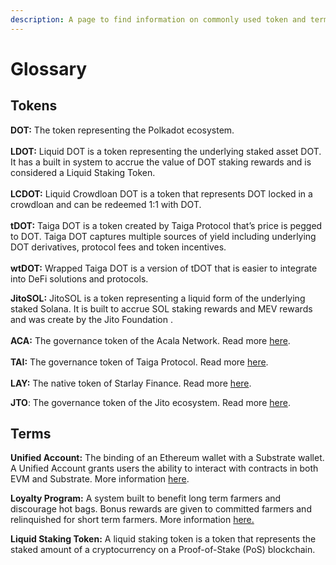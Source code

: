 ```yaml
---
description: A page to find information on commonly used token and terms on Euphrates.
---
```


# Glossary

## Tokens

**DOT:** The token representing the Polkadot ecosystem.\
\
**LDOT:** Liquid DOT is a token representing the underlying staked asset DOT. It has a built in system to accrue the value of DOT staking rewards and is considered a Liquid Staking Token.\
\
**LCDOT:** Liquid Crowdloan DOT is a token that represents DOT locked in a crowdloan and can be redeemed 1:1 with DOT.\
\
**tDOT:** Taiga DOT is a token created by Taiga Protocol that’s price is pegged to DOT. Taiga DOT captures multiple sources of yield including underlying DOT derivatives, protocol fees and token incentives.\
\
**wtDOT:** Wrapped Taiga DOT is a version of tDOT that is easier to integrate into DeFi solutions and protocols.

**JitoSOL:** JitoSOL is a token representing a liquid form of the underlying staked Solana. It is built to accrue SOL staking rewards and MEV rewards and was create by the Jito Foundation . \
\
**ACA:** The governance token of the Acala Network. Read more [here](https://wiki.acala.network/acala-exodus-upgrade/aca).\
\
**TAI:** The governance token of Taiga Protocol. Read more [here](https://docs.taigaprotocol.io/overview/tai-token).\
\
**LAY:** The native token of Starlay Finance. Read more [here](https://docs.starlay.finance/tokenomics/lay).

**JTO**: The governance token of the Jito ecosystem. Read more [here](https://www.jito.network/jto/).

## Terms

**Unified Account:** The binding of an Ethereum wallet with a Substrate wallet. A Unified Account grants users the ability to interact with contracts in both EVM and Substrate. More information [here](unified-account.md).

**Loyalty Program:** A system built to benefit long term farmers and discourage hot bags. Bonus rewards are given to committed farmers and relinquished for short term farmers. More information [here.](rewards.md)

**Liquid Staking Token:** A liquid staking token is a token that represents the staked amount of a cryptocurrency on a Proof-of-Stake (PoS) blockchain.
